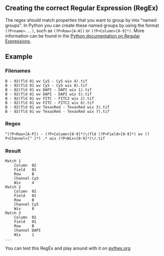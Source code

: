 ## Creating the correct Regular Expression (RegEx)

The regex should match properties that you want to group by into "named groups". In Python you can create these named groups by using the format `(?P<name>...)`, such as `(?P<Row>[A-H])` or `(?P<Column>[0-9]*)`. More information can be found in the [Python documentation on Regular Expressions](https://docs.python.org/3/howto/regex.html).

## Example

### Filenames
```
B - 02(fld 01 wv Cy5 - Cy5 wix 4).tif
B - 02(fld 01 wv Cy5 - Cy5 wix 8).tif
B - 02(fld 01 wv DAPI - DAPI wix 1).tif
B - 02(fld 01 wv DAPI - DAPI wix 5).tif
B - 02(fld 01 wv FITC - FITC2 wix 2).tif
B - 02(fld 01 wv FITC - FITC2 wix 6).tif
B - 02(fld 01 wv TexasRed - TexasRed wix 3).tif
B - 02(fld 01 wv TexasRed - TexasRed wix 7).tif
```

### Regex
```
^(?P<Row>[A-P]) - (?P<Column>[0-9]*)\(fld (?P<Field>[0-9]*) wv (?P<Channel>[^ ]*) .* wix (?P<Wix>[0-9]*)\).tif
```

### Result
```
Match 1
    Column  02
    Field   01
    Row     B
    Channel Cy5
    Wix     4
Match 2
    Column  02
    Field   01
    Row     B
    Channel Cy5
    Wix     8
Match 3
    Column  02
    Field   01
    Row     B
    Channel DAPI
    Wix     1
...
```

You can test this RegEx and play around with it on [pythex.org](https://pythex.org/?regex=%5E(%3FP%3CRow%3E%5BA-P%5D)%20-%20(%3FP%3CColumn%3E%5B0-9%5D*)%5C(fld%20(%3FP%3CField%3E%5B0-9%5D*)%20wv%20(%3FP%3CChannel%3E%5B%5E%20%5D*)%20.*%20wix%20(%3FP%3CWix%3E%5B0-9%5D*)%5C).tif&test_string=B%20-%2002(fld%2001%20wv%20Cy5%20-%20Cy5%20wix%204).tif%0AB%20-%2002(fld%2001%20wv%20Cy5%20-%20Cy5%20wix%208).tif%0AB%20-%2002(fld%2001%20wv%20DAPI%20-%20DAPI%20wix%201).tif%0AB%20-%2002(fld%2001%20wv%20DAPI%20-%20DAPI%20wix%205).tif%0AB%20-%2002(fld%2001%20wv%20FITC%20-%20FITC2%20wix%202).tif%0AB%20-%2002(fld%2001%20wv%20FITC%20-%20FITC2%20wix%206).tif%0AB%20-%2002(fld%2001%20wv%20TexasRed%20-%20TexasRed%20wix%203).tif%0AB%20-%2002(fld%2001%20wv%20TexasRed%20-%20TexasRed%20wix%207).tif&ignorecase=0&multiline=1&dotall=0&verbose=0)
